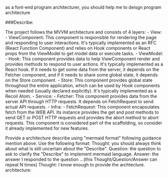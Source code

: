 as a font-end program architecturer, you should help me to deisgn program architecture

###Describe:

The project follows the MVVM architecture and consists of 4 layers: - View: - ViewComponent: This component is responsible for rendering the page and responding to user interactions. It's typically implemented as an RFC (React Function Component) and relies on Hook components or React props from the ViewModel to get model data or execute tasks. - ViewModel: - Hook: This component provides data to help ViewComponent render and provides methods to respond to user actions. It's typically implemented as a React hook. If it needs to get some data from the server, it depends on the Fetcher component, and if it needs to share some global state, it depends on the Store component. - Store: This component provides global state throughout the entire application, which can be used by Hook components when needed (usually declared explicitly). It's typically implemented as a Recoil Atom. - Service: - Fetcher: This component provides data from the server API through HTTP requests. It depends on FetchRequest to send actual API requests. - Infra: - FetchRequest: This component encapsulates fetch from the WEB API. Its instance provides the get and post methods to send GET or POST HTTP requests and provides the abort method to abort requests. This component is considered part of the scaffolding, so consider it already implemented for new features.

Provide a architecture describe using "mermaid format" following guidance mention above. Use the following format:
Thought: you should always think about what is still uncertain about the "Describe".
Question: the question to ask to clarify the "Describe" to implement mermaid language.
Answer: the answer I responded to the question
…(this Thought/Question/Answer can repeat N times)
Thought: I know enough to provide the archtecture.
architecture:
